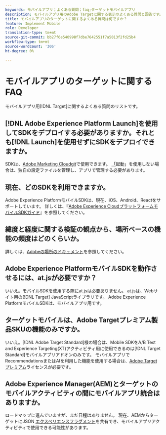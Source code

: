 ```yaml
---
keywords: モバイルアプリ；よくある質問；faq;ターゲットモバイルアプリ
description: モバイルアプリ用のAdobe Targetに関する表示のよくある質問と回答です。
title: モバイルアプリのターゲットに関するよくある質問は何ですか？
feature: Implement Mobile
role: Developer
translation-type: tm+mt
source-git-commit: bb27f6e540998f7dbe7642551f7a5013f2fd25b4
workflow-type: tm+mt
source-wordcount: '306'
ht-degree: 0%

---
```



# モバイルアプリのターゲットに関するFAQ

モバイルアプリ用[!DNL Target]に関するよくある質問のリストです。

## [!DNL Adobe Experience Platform Launch]を使用してSDKをデプロイする必要がありますか。それとも[!DNL Launch]を使用せずにSDKをデプロイできますか。

SDKは、[Adobe Marketing Cloudgit](https://github.com/Adobe-Marketing-Cloud/acp-sdks/)で使用できます。 [「](https://experienceleague.adobe.com/docs/launch/using/overview.html)起動」を使用しない場合は、独自の設定ファイルを管理し、アプリで管理する必要があります。

## 現在、どのSDKを利用できますか。

Adobe Experience PlatformモバイルSDKは、現在、iOS、Android、Reactをサポートしています。 詳しくは、『[Adobe Experience CloudプラットフォームモバイルSDKガイド](https://aep-sdks.gitbook.io/docs/)』を参照してください。

## 緯度と経度に関する検証の観点から、場所ベースの機能の頻度はどのくらいか。

詳しくは、[Adobeの場所のドキュメント](https://placesdocs.com/places-services-by-adobe-documentation/)を参照してください。

## Adobe Experience PlatformモバイルSDKを動作させるには、at.jsが必要ですか？

いいえ。モバイルSDKを使用する際にat.jsは必要ありません。 at.jsは、Webサイト用の[!DNL Target] JavaScriptライブラリです。 Adobe Experience PlatformモバイルSDKは、モバイルアプリ用です。

## ターゲットモバイルは、Adobe Targetプレミアム製品SKUの機能のみですか。

いいえ。[!DNL Adobe Target Standard]様の場合は、Mobile SDKをA/B Test and Experience Targeting(XT)アクティビティ用に使用できるのは[!DNL Target Standard]モバイルアプリアドオンのみです。 モバイルアプリでRecommendationsまたはAIを利用した機能を使用する場合は、[Adobe Targetプレミアム](/help/c-intro/intro.md#premium)ライセンスが必要です。

## Adobe Experience Manager(AEM)とターゲットのモバイルアクティビティの間にモバイルアプリ統合はありますか。

ロードマップに進んでいますが、まだ日程はありません。 現在、AEMからターゲットにJSON [エクスペリエンスフラグメント](/help/c-experiences/c-manage-content/aem-experience-fragments.md)を共有でき、モバイルアプリアクティビティで使用できる可能性があります。
